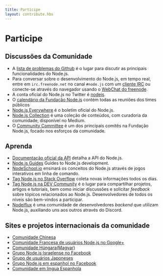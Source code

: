 ```yaml
---
title: Participe
layout: contribute.hbs
---
```


# Participe

## Discussões da Comunidade

- A [lista de problemas do Github](https://github.com/nodejs/node/issues) é o lugar para discutir as principais funcionalidades do Node.js.
- Para conversar sobre o desenvolvimento do Node.js, em tempo real, entre em  `irc.freenode.net` no canal `#node.js` com um [cliente IRC](http://en.wikipedia.org/wiki/Comparison_of_Internet_Relay_Chat_clients) ou conecte-se através do navegador usando o [WebChat do freenode](http://webchat.freenode.net/?channels=node.js).
- A conta oficial do Node.js no Twitter é [nodejs](https://twitter.com/nodejs).
- O [calendário da Fundação Node.js](https://nodejs.org/calendar) contém todas as reuniões dos times públicos
- [Node.js Everywhere](https://newsletter.nodejs.org) é o boletim oficial do Node.js.
- [Node.js Collection](https://medium.com/the-node-js-collection) é uma coleção de conteúdos, com curadoria da comunidade, disponível no Medium.
- O [Community Committee](https://github.com/nodejs/community-committee) é um dos principais comitês na Fundação Node.js, focado nos esforços da comunidade.


## Aprenda

- [Documentação oficial da API](/api) detalha a API do Node.js.
- [Node.js Guides](https://nodejs.dev) Guides to Node.js development.
- [NodeSchool.io](http://nodeschool.io) ensinará os conceitos do Node.js através de jogos interativos em linha de comando.
- [Tag Node.js no Stack Overflow](http://stackoverflow.com/questions/tagged/node.js) coleta novas informações todos os dias.
- [Tag Node.js na DEV Community](https://dev.to/t/node) é o lugar para compartilhar projetos, artigos e tutoriais, bem como iniciar discussões e solicitar _feedback_ sobre tópicos relacionados ao Node.js. Desenvolvedores de todos os níveis são bem-vindos a participar.
- [Nodeiflux](https://discordapp.com/invite/vUsrbjd) é uma comunidade de desenvolvedores _backend_ que utilizam Node.js, auxiliando uns aos outros através do Discord.

## Sites e projetos internacionais da comunidade

- [Comunidade Chinesa](http://cnodejs.org)
- [Comunidade Francesa de usuários Node.js no Google+](https://plus.google.com/communities/113346206415381691435)
- [Comunidade Húngara(Magyar)](http://nodehun.blogspot.com/)
- [Grupo Node.js Israelense no Facebook](https://www.facebook.com/groups/node.il/)
- [Grupo de usuários Japoneses](http://nodejs.jp/)
- [Grupo Node.js em espanhol no Facebook](https://www.facebook.com/groups/node.es/)
- [Comunidade em lingua Espanhola](http://nodehispano.com)
